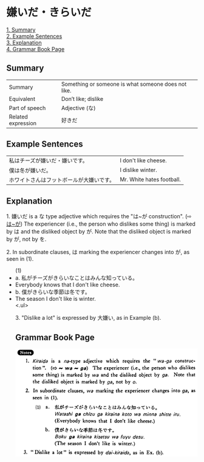 # 嫌いだ・きらいだ

[1. Summary](#summary)<br>
[2. Example Sentences](#example-sentences)<br>
[3. Explanation](#explanation)<br>
[4. Grammar Book Page](#grammar-book-page)<br>


## Summary

<table><tr>   <td>Summary</td>   <td>Something or someone is what someone does not like.</td></tr><tr>   <td>Equivalent</td>   <td>Don’t like; dislike</td></tr><tr>   <td>Part of speech</td>   <td>Adjective (な)</td></tr><tr>   <td>Related expression</td>   <td>好きだ</td></tr></table>

## Example Sentences

<table><tr>   <td>私はチーズが嫌いだ・嫌いです。</td>   <td>I don't like cheese.</td></tr><tr>   <td>僕は冬が嫌いだ。</td>   <td>I dislike winter.</td></tr><tr>   <td>ホワイトさんはフットボールが大嫌いです。</td>   <td>Mr. White hates football.</td></tr></table>

## Explanation

<p>1. <span class="cloze">嫌いだ</span> is a な type adjective which requires the "は~が construction". (⇨ <a href="#㊦ は～が">は~が</a>) The experiencer (i.e., the person who dislikes some thing) is marked by は and the disliked object by が. Note that the disliked object is marked by が, not by を.</p>  <p>2. In subordinate clauses, は marking the experiencer changes into が, as seen in (1).</p>  <ul>(1) <li>a. 私がチーズが<span class="cloze">きらい</span>なことはみんな知っている。</li> <li>Everybody knows that I don't like cheese.</li> <div class="divide"></div> <li>b. 僕が<span class="cloze">きらい</span>な季節は冬です。</li> <li>The season I don't like is winter.</li> <.ul>  <p>3. "Dislike a lot" is expressed by 大<span class="cloze">嫌い</span>, as in Example (b).</p>

## Grammar Book Page

![](../img/Basic嫌いだ.png)

